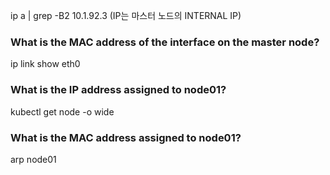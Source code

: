 

ip a | grep -B2 10.1.92.3  (IP는 마스터 노드의 INTERNAL IP)

### What is the MAC address of the interface on the master node?
ip link show eth0

### What is the IP address assigned to node01?
kubectl get node -o wide

### What is the MAC address assigned to node01?
arp node01